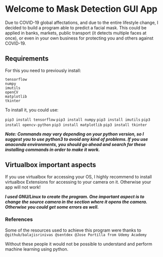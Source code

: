 # Welcome to Mask Detection GUI App
Due to COVID-19 global affectations, and due to the entire lifestyle change, I decided to build a program able to 
predict a facial mask. This could be applied in banks, markets, public transport (it detects multiple faces at once), or even in your
own business for protecting you and others against COVID-19.
## Requirements
For this you need to previously install:
```
tensorflow
numpy
imutils
openCV
matplotlib
tkinter
```

To install it, you could use:

`pip3 install tensorflow`
`pip3 install numpy`
`pip3 install imutils`
`pip3 install opencv-python`
`pip3 install matplotlib`
`pip3 install tkinter`

***Note: Commands may vary depending on your python version, so I suggest you to use python3 to avoid any kind of problems. If you
use anaconda environments, you should go ahead and search for these installing commands in order to make it work.***

## Virtualbox important aspects
If you use virtualbox for accessing your OS, I highly recommend
to install virtualbox Extensions for accessing to your camera
on it. Otherwise your app will not work!

***I used GNU/Linux to create the program. One important aspect is
to change the source camera in the section where it opens the camera.
Otherwise you could get some errors as well.***

### References
Some of the resources used to achieve this program were thanks to ```@github/balajisrinivas @sentdex @Jose Portilla from Udemy Academy```

Without these people it would not be possible to understand and perform machine learning using python.
